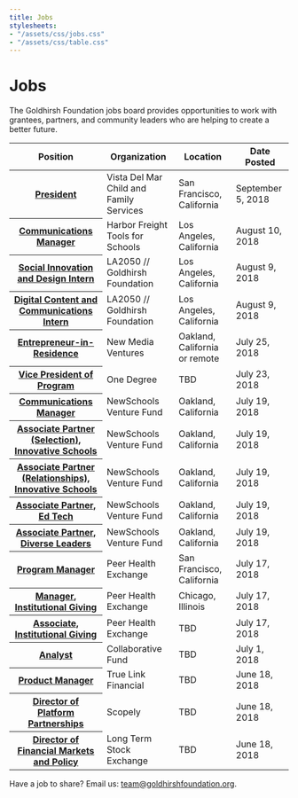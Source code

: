 ```yaml
---
title: Jobs
stylesheets:
- "/assets/css/jobs.css"
- "/assets/css/table.css"
---
```


Jobs
===========

The Goldhirsh Foundation jobs board provides opportunities to work with grantees, partners, and community leaders who are helping to create a better future.



<table>
<thead>
<tr>
  <th scope="col">Position</th>
  <th scope="col">Organization</th>
  <th scope="col">Location</th>
  <th scope="col">Date Posted</th>
</tr>
</thead>
<tbody>



<tr>
  <th scope="row"><a href="https://la2050.org/jobs/1475">President</a></th>
  <td>Vista Del Mar Child and Family Services</td>
  <td>San Francisco, California</td>
  <td>September 5, 2018</td>
</tr>

<tr>
  <th scope="row"><a href="https://la2050.org/jobs/1475">Communications Manager</a></th>
  <td>Harbor Freight Tools for Schools</td>
  <td>Los Angeles, California</td>
  <td>August 10, 2018</td>
</tr>

<tr>
  <th scope="row"><a href="https://la2050.org/jobs/1473">Social Innovation and Design Intern</a></th>
  <td>LA2050 // Goldhirsh Foundation</td>
  <td>Los Angeles, California</td>
  <td>August 9, 2018</td>
</tr>

<tr>
  <th scope="row"><a href="https://la2050.org/jobs/1474">Digital Content and Communications Intern</a></th>
  <td>LA2050 // Goldhirsh Foundation</td>
  <td>Los Angeles, California</td>
  <td>August 9, 2018</td>
</tr>

<tr>
  <th scope="row"><a href="https://docs.google.com/document/d/1cncFvhRgKHUqxdvnSiqv7B-ihHEQq0mr2zlrpmqnGqA/edit">Entrepreneur-in-Residence</a></th>
  <td>New Media Ventures</td>
  <td>Oakland, California or remote</td>
  <td>July 25, 2018</td>
</tr>

<tr>
  <th scope="row"><a href="https://www.1degree.org/about/join/vp-of-program/?p=BL-OPN-ALL-NL61-2017-JUL-26-LAPress">Vice President of Program</a></th>
  <td>One Degree</td>
  <td>TBD</td>
  <td>July 23, 2018</td>
</tr>

<tr>
  <th scope="row"><a href="https://newschools.theresumator.com/apply/jobs/details/uuQUVGEjLP?">Communications Manager</a></th>
  <td>NewSchools Venture Fund</td>
  <td>Oakland, California</td>
  <td>July 19, 2018</td>
</tr>

<tr>
  <th scope="row"><a href="https://newschools.theresumator.com/apply/jobs/details/XjimmhRQEm?">Associate Partner (Selection), Innovative Schools</a></th>
  <td>NewSchools Venture Fund</td>
  <td>Oakland, California</td>
  <td>July 19, 2018</td>
</tr>

<tr>
  <th scope="row"><a href="https://newschools.theresumator.com/apply/jobs/details/7Er2otIS5V?">Associate Partner (Relationships), Innovative Schools</a></th>
  <td>NewSchools Venture Fund</td>
  <td>Oakland, California</td>
  <td>July 19, 2018</td>
</tr>

<tr>
  <th scope="row"><a href="https://newschools.theresumator.com/apply/jobs/details/WhvYPvQtlo?">Associate Partner, Ed Tech</a></th>
  <td>NewSchools Venture Fund</td>
  <td>Oakland, California</td>
  <td>July 19, 2018</td>
</tr>

<tr>
  <th scope="row"><a href="https://newschools.theresumator.com/apply/jobs/details/XBQzoTNmm9?">Associate Partner, Diverse Leaders</a></th>
  <td>NewSchools Venture Fund</td>
  <td>Oakland, California</td>
  <td>July 19, 2018</td>
</tr>

<tr>
  <th scope="row"><a href="https://phe.bamboohr.com/jobs/view.php?id=60">Program Manager</a></th>
  <td>Peer Health Exchange</td>
  <td>San Francisco, California</td>
  <td>July 17, 2018</td>
</tr>

<tr>
  <th scope="row"><a href="https://phe.bamboohr.com/jobs/view.php?id=64">Manager, Institutional Giving</a></th>
  <td>Peer Health Exchange</td>
  <td>Chicago, Illinois</td>
  <td>July 17, 2018</td>
</tr>

<tr>
  <th scope="row"><a href="https://phe.bamboohr.com/jobs/view.php?id=61">Associate, Institutional Giving</a></th>
  <td>Peer Health Exchange</td>
  <td>TBD</td>
  <td>July 17, 2018</td>
</tr>

<tr>
  <th scope="row"><a href="http://www.collaborativefund.com/blog/calling-others-to-join-collaborative-fund/">Analyst</a></th>
  <td>Collaborative Fund</td>
  <td>TBD</td>
  <td>July 1, 2018</td>
</tr>

<tr>
  <th scope="row"><a href="https://www.truelinkfinancial.com/career/product-manager-2">Product Manager</a></th>
  <td>True Link Financial</td>
  <td>TBD</td>
  <td>June 18, 2018</td>
</tr>

<tr>
  <th scope="row"><a href="https://scopely.com/join-us/">Director of Platform Partnerships</a></th>
  <td>Scopely</td>
  <td>TBD</td>
  <td>June 18, 2018</td>
</tr>

<tr>
  <th scope="row"><a href="https://ltse.com/careers">Director of Financial Markets and Policy</a></th>
  <td>Long Term Stock Exchange</td>
  <td>TBD</td>
  <td>June 18, 2018</td>
</tr>



</tbody>
</table>



Have a job to share? Email us: [team@goldhirshfoundation.org](mailto:team@goldhirshfoundation.org).


